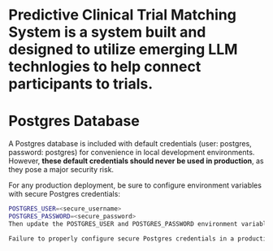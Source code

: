 # Predictive Clinical Trial Matching System is a system built and designed to utilize emerging LLM technlogies to help connect participants to trials.


# Postgres Database

A Postgres database is included with default credentials (user: postgres, password: postgres) for convenience in local development environments. However, **these default credentials should never be used in production**, as they pose a major security risk.

For any production deployment, be sure to configure environment variables with secure Postgres credentials:

```bash
POSTGRES_USER=<secure_username> 
POSTGRES_PASSWORD=<secure_password>
Then update the POSTGRES_USER and POSTGRES_PASSWORD environment variables in the docker-compose.yml file to use these credentials instead of the defaults.

Failure to properly configure secure Postgres credentials in a production environment could result in data theft or loss. Use the defaults only for local setup, with the understanding that your database has full admin access. For production, environment variables with limited-privilege credentials are highly recommended for security best practices.





